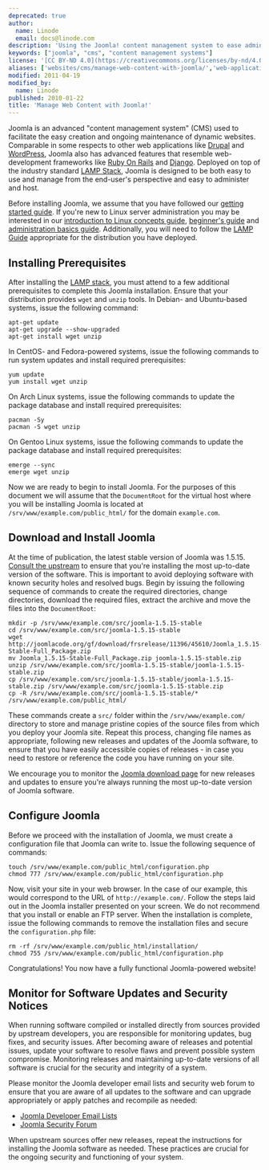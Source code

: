 ```yaml
---
deprecated: true
author:
  name: Linode
  email: docs@linode.com
description: 'Using the Joomla! content management system to ease administration overhead for websites.'
keywords: ["joomla", "cms", "content management systems"]
license: '[CC BY-ND 4.0](https://creativecommons.org/licenses/by-nd/4.0)'
aliases: ['websites/cms/manage-web-content-with-joomla/','web-applications/cms-guides/joomla/']
modified: 2011-04-19
modified_by:
  name: Linode
published: 2010-01-22
title: 'Manage Web Content with Joomla!'
---
```


Joomla is an advanced "content management system" (CMS) used to facilitate the easy creation and ongoing maintenance of dynamic websites. Comparable in some respects to other web applications like [Drupal](/docs/websites/cms/managing-web-content-with-drupal-7/) and [WordPress](/docs/websites/cms/how-to-install-and-configure-wordpress/), Joomla also has advanced features that resemble web-development frameworks like [Ruby On Rails](/docs/development/ror/) and [Django](/docs/development/frameworks/). Deployed on top of the industry standard [LAMP Stack](/docs/web-servers/lamp/), Joomla is designed to be both easy to use and manage from the end-user's perspective and easy to administer and host.

Before installing Joomla, we assume that you have followed our [getting started guide](/docs/getting-started/). If you're new to Linux server administration you may be interested in our [introduction to Linux concepts guide](/docs/tools-reference/introduction-to-linux-concepts), [beginner's guide](/docs/beginners-guide/) and [administration basics guide](/docs/tools-reference/linux-system-administration-basics/). Additionally, you will need to follow the [LAMP Guide](/docs/web-servers/lamp/) appropriate for the distribution you have deployed.

## Installing Prerequisites

After installing the [LAMP stack](/docs/web-servers/lamp/), you must attend to a few additional prerequisites to complete this Joomla installation. Ensure that your distribution provides `wget` and `unzip` tools. In Debian- and Ubuntu-based systems, issue the following command:

    apt-get update
    apt-get upgrade --show-upgraded
    apt-get install wget unzip

In CentOS- and Fedora-powered systems, issue the following commands to run system updates and install required prerequisites:

    yum update
    yum install wget unzip

On Arch Linux systems, issue the following commands to update the package database and install required prerequisites:

    pacman -Sy
    pacman -S wget unzip

On Gentoo Linux systems, issue the following commands to update the package database and install required prerequisites:

    emerge --sync
    emerge wget unzip

Now we are ready to begin to install Joomla. For the purposes of this document we will assume that the `DocumentRoot` for the virtual host where you will be installing Joomla is located at `/srv/www/example.com/public_html/` for the domain `example.com`.

## Download and Install Joomla

At the time of publication, the latest stable version of Joomla was 1.5.15. [Consult the upstream](http://www.joomla.org/download.html) to ensure that you're installing the most up-to-date version of the software. This is important to avoid deploying software with known security holes and resolved bugs. Begin by issuing the following sequence of commands to create the required directories, change directories, download the required files, extract the archive and move the files into the `DocumentRoot`:

    mkdir -p /srv/www/example.com/src/joomla-1.5.15-stable
    cd /srv/www/example.com/src/joomla-1.5.15-stable
    wget http://joomlacode.org/gf/download/frsrelease/11396/45610/Joomla_1.5.15-Stable-Full_Package.zip
    mv Joomla_1.5.15-Stable-Full_Package.zip joomla-1.5.15-stable.zip
    unzip /srv/www/example.com/src/joomla-1.5.15-stable/joomla-1.5.15-stable.zip
    cp /srv/www/example.com/src/joomla-1.5.15-stable/joomla-1.5.15-stable.zip /srv/www/example.com/src/joomla-1.5.15-stable.zip
    cp -R /srv/www/example.com/src/joomla-1.5.15-stable/* /srv/www/example.com/public_html/

These commands create a `src/` folder within the `/srv/www/example.com/` directory to store and manage pristine copies of the source files from which you deploy your Joomla site. Repeat this process, changing file names as appropriate, following new releases and updates of the Joomla software, to ensure that you have easily accessible copies of releases - in case you need to restore or reference the code you have running on your site.

We encourage you to monitor the [Joomla download page](http://www.joomla.org/download.html) for new releases and updates to ensure you're always running the most up-to-date version of Joomla software.

## Configure Joomla

Before we proceed with the installation of Joomla, we must create a configuration file that Joomla can write to. Issue the following sequence of commands:

    touch /srv/www/example.com/public_html/configuration.php
    chmod 777 /srv/www/example.com/public_html/configuration.php

Now, visit your site in your web browser. In the case of our example, this would correspond to the URL of `http://example.com/`. Follow the steps laid out in the Joomla installer presented on your screen. We do not recommend that you install or enable an FTP server. When the installation is complete, issue the following commands to remove the installation files and secure the `configuration.php` file:

    rm -rf /srv/www/example.com/public_html/installation/
    chmod 755 /srv/www/example.com/public_html/configuration.php

Congratulations! You now have a fully functional Joomla-powered website!

## Monitor for Software Updates and Security Notices

When running software compiled or installed directly from sources provided by upstream developers, you are responsible for monitoring updates, bug fixes, and security issues. After becoming aware of releases and potential issues, update your software to resolve flaws and prevent possible system compromise. Monitoring releases and maintaining up-to-date versions of all software is crucial for the security and integrity of a system.

Please monitor the Joomla developer email lists and security web forum to ensure that you are aware of all updates to the software and can upgrade appropriately or apply patches and recompile as needed:

-   [Joomla Developer Email Lists](http://docs.joomla.org/Developer_Email_lists)
-   [Joomla Security Forum](http://forum.joomla.org/viewforum.php?f=432)

When upstream sources offer new releases, repeat the instructions for installing the Joomla software as needed. These practices are crucial for the ongoing security and functioning of your system.

